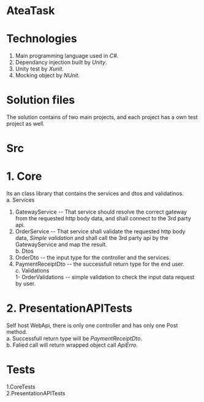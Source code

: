 # AteaTask

# Technologies
1. Main programming language used in *C#*. </br >
2. Dependancy injection built by *Unity*. </br >
3. Unity test by *Xunit*. </br >
4. Mocking object by *NUnit*. </br > 

# Solution files
The solution contains of two main projects, and each project has a own test project as well. </br >
# Src
# 1. Core
Its an class library that contains the services and dtos and validatinos. </br >
a. Services </br >
  1. GatewayService -- That service should resolve the correct gateway from the requested http body data, and shall connect to the 3rd party api. </br >
  2. OrderService -- That service shall validate the requested http body data, *Simple validation* and shall call the 3rd party api by the GatewayService and map the result. </br >
b. Dtos </br >
  1. OrderDto -- the input type for the controller and the services. </br >
  2. PaymentReceiptDto -- the successfull return type for the end user. </br >
c. Validations </br >
  1- OrderValidations -- simple validation to check the input data request by user. </br >
  
 # 2. PresentationAPITests 
 Self host WebApi, there is only one controller and has only one Post method. </br >
  a. Successfull return type will be *PaymentReceiptDto*. </br >
  b. Falied call will return wrapped object call *ApiErro*. </br >
# Tests
1.CoreTests </br >
2.PresentationAPITests </br >
